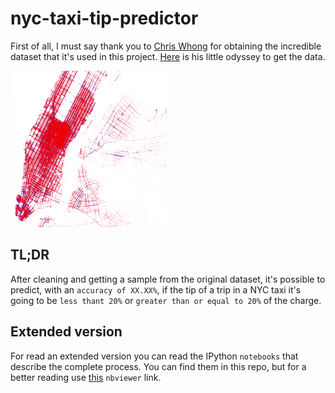 nyc-taxi-tip-predictor
======================

First of all, I must say thank you to [Chris Whong](https://twitter.com/chris_whong) for obtaining the incredible dataset that it's used in this project. [Here](http://chriswhong.com/open-data/foil_nyc_taxi/) is his little odyssey to get the data.

![Map](./resources/map.png "Map")


TL;DR
-----

After cleaning and getting a sample from the original dataset, it's possible to predict, with an `accuracy of XX.XX%`, if the tip of a trip in a NYC taxi it's going to be `less thant 20%` or `greater than or equal to 20%` of the charge.


Extended version
----------------

For read an extended version you can read the IPython `notebooks` that describe the complete process. You can find them in this repo, but for a better reading use [this](http://nbviewer.ipython.org/github/josemazo/nyc-taxi-tip-predictor/tree/master/notebooks/) `nbviewer` link.
